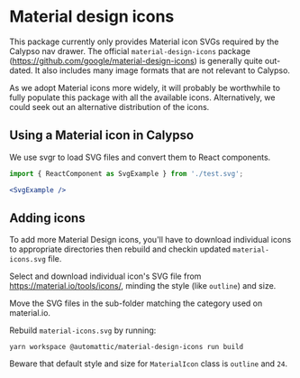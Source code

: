 # Material design icons

This package currently only provides Material icon SVGs required by the Calypso
nav drawer. The official `material-design-icons` package (<https://github.com/google/material-design-icons>)
is generally quite out-dated. It also includes many image formats that are not
relevant to Calypso.

As we adopt Material icons more widely, it will probably be worthwhile to fully
populate this package with all the available icons. Alternatively, we could seek
out an alternative distribution of the icons.

## Using a Material icon in Calypso

We use svgr to load SVG files and convert them to React components.

```jsx
import { ReactComponent as SvgExample } from './test.svg';

<SvgExample />
```

## Adding icons

To add more Material Design icons, you'll have to download individual icons to appropriate directories
then rebuild and checkin updated `material-icons.svg` file.

Select and download individual icon's SVG file from <https://material.io/tools/icons/>,
minding the style (like `outline`) and size.

Move the SVG files in the sub-folder matching the category used on material.io.

Rebuild `material-icons.svg` by running:

    yarn workspace @automattic/material-design-icons run build

Beware that default style and size for `MaterialIcon` class is `outline` and `24`.
